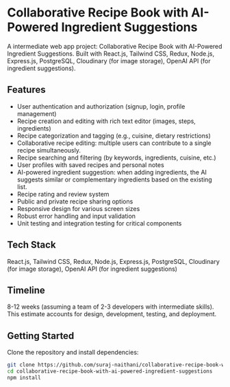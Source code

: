 # Collaborative Recipe Book with AI-Powered Ingredient Suggestions

A intermediate web app project: Collaborative Recipe Book with AI-Powered Ingredient Suggestions. Built with React.js, Tailwind CSS, Redux, Node.js, Express.js, PostgreSQL, Cloudinary (for image storage), OpenAI API (for ingredient suggestions).

## Features
- User authentication and authorization (signup, login, profile management)
- Recipe creation and editing with rich text editor (images, steps, ingredients)
- Recipe categorization and tagging (e.g., cuisine, dietary restrictions)
- Collaborative recipe editing: multiple users can contribute to a single recipe simultaneously.
- Recipe searching and filtering (by keywords, ingredients, cuisine, etc.)
- User profiles with saved recipes and personal notes
- AI-powered ingredient suggestion: when adding ingredients, the AI suggests similar or complementary ingredients based on the existing list.
- Recipe rating and review system
- Public and private recipe sharing options
- Responsive design for various screen sizes
- Robust error handling and input validation
- Unit testing and integration testing for critical components

## Tech Stack
React.js, Tailwind CSS, Redux, Node.js, Express.js, PostgreSQL, Cloudinary (for image storage), OpenAI API (for ingredient suggestions)

## Timeline
8-12 weeks (assuming a team of 2-3 developers with intermediate skills).  This estimate accounts for design, development, testing, and deployment.

## Getting Started
Clone the repository and install dependencies:
```bash
git clone https://github.com/suraj-naithani/collaborative-recipe-book-with-ai-powered-ingredient-suggestions
cd collaborative-recipe-book-with-ai-powered-ingredient-suggestions
npm install
```